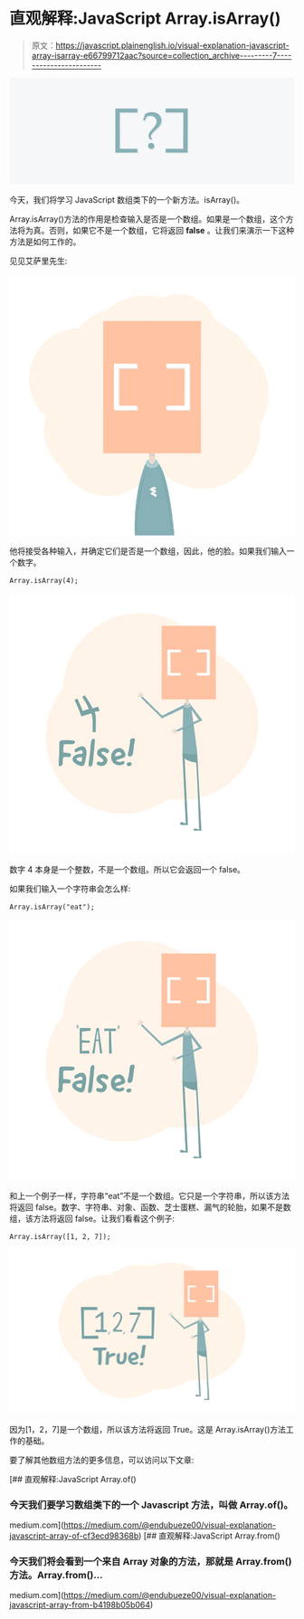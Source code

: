 # 直观解释:JavaScript Array.isArray()

> 原文：<https://javascript.plainenglish.io/visual-explanation-javascript-array-isarray-e66799712aac?source=collection_archive---------7----------------------->

![](img/df1e944d6ac06e4bdc32307f90ab9663.png)

今天，我们将学习 JavaScript 数组类下的一个新方法。isArray()。

Array.isArray()方法的作用是检查输入是否是一个数组。如果是一个数组，这个方法将为真。否则，如果它不是一个数组，它将返回 **false** 。让我们来演示一下这种方法是如何工作的。

见见艾萨里先生:

![](img/27f020f3f916b96ae60336870cd3b58d.png)

他将接受各种输入，并确定它们是否是一个数组，因此，他的脸。如果我们输入一个数字。

```
Array.isArray(4);
```

![](img/062b48b04600ea5dccfbdfed0a672caa.png)

数字 4 本身是一个整数，不是一个数组。所以它会返回一个 false。

如果我们输入一个字符串会怎么样:

```
Array.isArray("eat");
```

![](img/5313ba1739d2afa5468ea9be8c2d25f9.png)

和上一个例子一样，字符串“eat”不是一个数组。它只是一个字符串，所以该方法将返回 false。数字、字符串、对象、函数、芝士蛋糕、漏气的轮胎，如果不是数组，该方法将返回 false。让我们看看这个例子:

```
Array.isArray([1, 2, 7]);
```

![](img/70bd7dba0b37b8e8c78104a115fe8fcc.png)

因为[1，2，7]是一个数组，所以该方法将返回 True。这是 Array.isArray()方法工作的基础。

要了解其他数组方法的更多信息，可以访问以下文章:

[](https://medium.com/@endubueze00/visual-explanation-javascript-array-of-cf3ecd98368b) [## 直观解释:JavaScript Array.of()

### 今天我们要学习数组类下的一个 Javascript 方法，叫做 Array.of()。

medium.com](https://medium.com/@endubueze00/visual-explanation-javascript-array-of-cf3ecd98368b) [](https://medium.com/@endubueze00/visual-explanation-javascript-array-from-b4198b05b064) [## 直观解释:JavaScript Array.from()

### 今天我们将会看到一个来自 Array 对象的方法，那就是 Array.from()方法。Array.from()…

medium.com](https://medium.com/@endubueze00/visual-explanation-javascript-array-from-b4198b05b064)